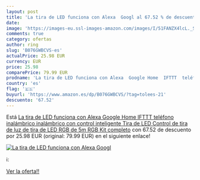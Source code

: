 ```yaml
---
layout: post
title: 'La tira de LED funciona con Alexa  Googl al 67.52 % de descuento'
date: 
image: 'https://images-eu.ssl-images-amazon.com/images/I/51FANZX4lcL._SL200_.jpg'
comments: true
category: ofertas
author: ring
slug: 'B076GWBCVS-es'
actualPrice: 25.98 EUR
currency: EUR
price: 25.98
comparePrice: 79.99 EUR
prodname: 'La tira de LED funciona con Alexa  Google Home  IFTTT  teléfono inalámbrico inalámbrico con control inteligente Tira de LED Control de tira de luz de tira de LED RGB de 5m RGB Kit completo'
country: 'es'
flag: '🇪🇸'
buyurl: 'https://www.amazon.es/dp/B076GWBCVS/?tag=tolees-21'
descuento: '67.52'
---
```


Está [La tira de LED funciona con Alexa  Google Home  IFTTT  teléfono inalámbrico inalámbrico con control inteligente Tira de LED Control de tira de luz de tira de LED RGB de 5m RGB Kit completo](https://www.amazon.es/dp/B076GWBCVS/?tag=tolees-21) con 67.52 de descuento por 25.98 EUR (original: 79.99 EUR) en el siguiente enlace!

[![La tira de LED funciona con Alexa  Googl](https://images-eu.ssl-images-amazon.com/images/I/51FANZX4lcL._SL200_.jpg)](https://www.amazon.es/dp/B076GWBCVS/?tag=tolees-21)

ℹ️:


[Ver la oferta!!](https://www.amazon.es/dp/B076GWBCVS/?tag=tolees-21)
